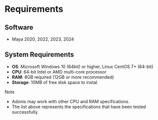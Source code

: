 # Requirements

## Software

- Maya 2020, 2022, 2023, 2024
<!-- - Houdini 20.0 -->

## System Requirements

- **OS**: Microsoft Windows 10 (64bit) or higher, Linux CentOS 7+ (64-bit)
- **CPU**: 64-bit Intel or AMD multi-core processor
- **RAM**: 8GB required (12GB or more recommended)
- **Storage**: 10MB of free disk space to instal.

> [!NOTE]
> - Adonis may work with other CPU and RAM specifications.
> - The list above represents the specifications that have been tested successfully.